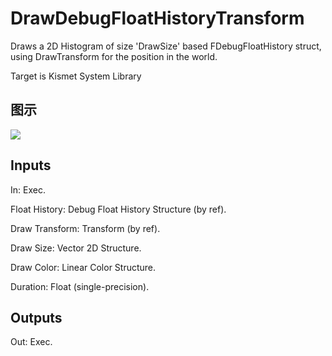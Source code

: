 # DrawDebugFloatHistoryTransform

Draws a 2D Histogram of size 'DrawSize' based FDebugFloatHistory struct, using DrawTransform for the position in the world.

Target is Kismet System Library

## 图示

![]($-20221218-20361049.png)

## Inputs

In: Exec.

Float History: Debug Float History Structure (by ref).

Draw Transform: Transform (by ref).

Draw Size: Vector 2D Structure.

Draw Color: Linear Color Structure.

Duration: Float (single-precision).  

## Outputs

Out: Exec.

